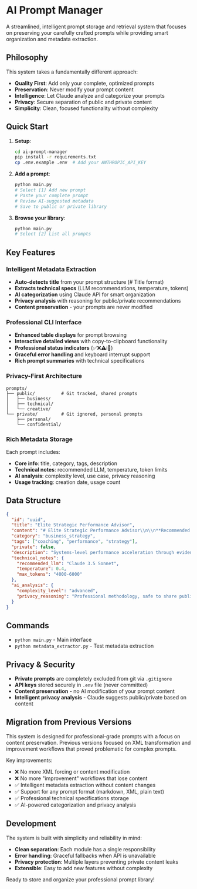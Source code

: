 # AI Prompt Manager

A streamlined, intelligent prompt storage and retrieval system that focuses on preserving your carefully crafted prompts while providing smart organization and metadata extraction.

## Philosophy

This system takes a fundamentally different approach:
- **Quality First**: Add only your complete, optimized prompts
- **Preservation**: Never modify your prompt content 
- **Intelligence**: Let Claude analyze and categorize your prompts
- **Privacy**: Secure separation of public and private content
- **Simplicity**: Clean, focused functionality without complexity

## Quick Start

1. **Setup**:
   ```bash
   cd ai-prompt-manager
   pip install -r requirements.txt
   cp .env.example .env  # Add your ANTHROPIC_API_KEY
   ```

2. **Add a prompt**:
   ```bash
   python main.py
   # Select [1] Add new prompt
   # Paste your complete prompt
   # Review AI-suggested metadata
   # Save to public or private library
   ```

3. **Browse your library**:
   ```bash
   python main.py
   # Select [2] List all prompts
   ```

## Key Features

### Intelligent Metadata Extraction
- **Auto-detects title** from your prompt structure (# Title format)
- **Extracts technical specs** (LLM recommendations, temperature, tokens)
- **AI categorization** using Claude API for smart organization
- **Privacy analysis** with reasoning for public/private recommendations
- **Content preservation** - your prompts are never modified

### Professional CLI Interface
- **Enhanced table displays** for prompt browsing
- **Interactive detailed views** with copy-to-clipboard functionality
- **Professional status indicators** (✅❌⚠️ℹ️🔄)
- **Graceful error handling** and keyboard interrupt support
- **Rich prompt summaries** with technical specifications

### Privacy-First Architecture
```
prompts/
├── public/          # Git tracked, shared prompts
│   ├── business/
│   ├── technical/
│   └── creative/
└── private/         # Git ignored, personal prompts
    ├── personal/
    └── confidential/
```

### Rich Metadata Storage
Each prompt includes:
- **Core info**: title, category, tags, description
- **Technical notes**: recommended LLM, temperature, token limits
- **AI analysis**: complexity level, use case, privacy reasoning
- **Usage tracking**: creation date, usage count

## Data Structure

```json
{
  "id": "uuid",
  "title": "Elite Strategic Performance Advisor",
  "content": "# Elite Strategic Performance Advisor\\n\\n**Recommended LLM**: Claude...",
  "category": "business_strategy",
  "tags": ["coaching", "performance", "strategy"],
  "private": false,
  "description": "Systems-level performance acceleration through evidence-based guidance",
  "technical_notes": {
    "recommended_llm": "Claude 3.5 Sonnet",
    "temperature": 0.4,
    "max_tokens": "4000-6000"
  },
  "ai_analysis": {
    "complexity_level": "advanced",
    "privacy_reasoning": "Professional methodology, safe to share publicly"
  }
}
```

## Commands

- `python main.py` - Main interface
- `python metadata_extractor.py` - Test metadata extraction

## Privacy & Security

- **Private prompts** are completely excluded from git via `.gitignore`
- **API keys** stored securely in `.env` file (never committed)
- **Content preservation** - no AI modification of your prompt content
- **Intelligent privacy analysis** - Claude suggests public/private based on content

## Migration from Previous Versions

This system is designed for professional-grade prompts with a focus on content preservation. Previous versions focused on XML transformation and improvement workflows that proved problematic for complex prompts.

Key improvements:
- ❌ No more XML forcing or content modification
- ❌ No more "improvement" workflows that lose content
- ✅ Intelligent metadata extraction without content changes
- ✅ Support for any prompt format (markdown, XML, plain text)
- ✅ Professional technical specifications storage
- ✅ AI-powered categorization and privacy analysis

## Development

The system is built with simplicity and reliability in mind:
- **Clean separation**: Each module has a single responsibility
- **Error handling**: Graceful fallbacks when API is unavailable
- **Privacy protection**: Multiple layers preventing private content leaks
- **Extensible**: Easy to add new features without complexity

Ready to store and organize your professional prompt library!
